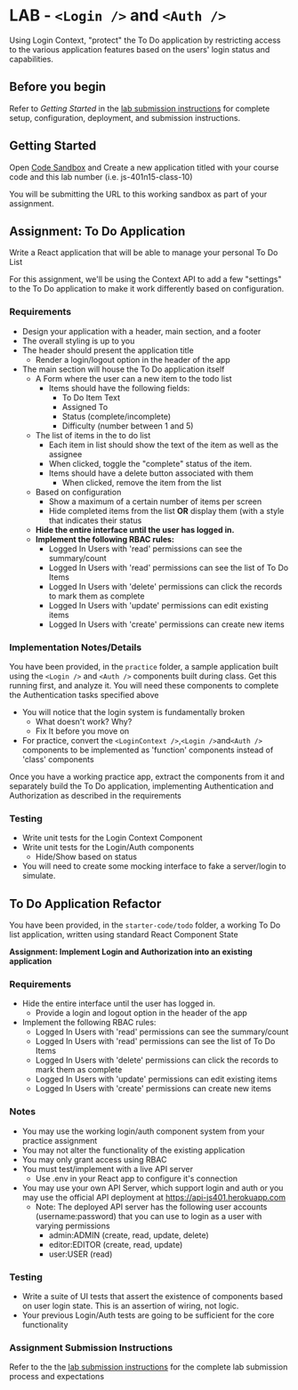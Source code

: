 # LAB -  `<Login />` and `<Auth />`

Using Login Context, "protect" the To Do application by restricting access to the various application features based on the users' login status and capabilities.

## Before you begin

Refer to *Getting Started*  in the [lab submission instructions](../../../reference/submission-instructions/labs/README.md) for complete setup, configuration, deployment, and submission instructions.

## Getting Started

Open [Code Sandbox](http://codesandbox.io) and Create a new application titled with your course code and this lab number (i.e. js-401n15-class-10)

You will be submitting the URL to this working sandbox as part of your assignment.

## Assignment: To Do Application

Write a React application that will be able to manage your personal To Do List

For this assignment, we'll be using the Context API to add a few "settings" to the To Do application to make it work differently based on configuration.

### Requirements

- Design your application with a header, main section, and a footer
- The overall styling is up to you
- The header should present the application title
  - Render a login/logout option in the header of the app
- The main section will house the To Do application itself
  - A Form where the user can a new item to the todo list
    - Items should have the following fields:
      - To Do Item Text
      - Assigned To
      - Status (complete/incomplete)
      - Difficulty (number between 1 and 5)
  - The list of items in the to do list
    - Each item in list should show the text of the item as well as the assignee
    - When clicked, toggle the "complete" status of the item.
    - Items should have a delete button associated with them
      - When clicked, remove the item from the list
  - Based on configuration
    - Show a maximum of a certain number of items per screen
    - Hide completed items from the list **OR** display them (with a style that indicates their status
  - **Hide the entire interface until the user has logged in.**
  - **Implement the following RBAC rules:**
    - Logged In Users with 'read' permissions can see the summary/count
    - Logged In Users with 'read' permissions can see the list of To Do Items
    - Logged In Users with 'delete' permissions can click the records to mark them as complete
    - Logged In Users with 'update' permissions can edit existing items
    - Logged In Users with 'create' permissions can create new items

### Implementation Notes/Details

You have been provided, in the `practice` folder, a sample application built using the `<Login />` and `<Auth />` components built during class. Get this running first, and analyze it. You will need these components to complete the Authentication tasks specified above

- You will notice that the login system is fundamentally broken
  - What doesn't work? Why?
  - Fix It before you move on
- For practice, convert the `<LoginContext />`,`<Login />`and`<Auth />` components to be implemented as 'function' components instead of 'class' components

Once you have a working practice app, extract the components from it and separately build the To Do application, implementing Authentication and Authorization as described in the requirements

### Testing

- Write unit tests for the Login Context Component
- Write unit tests for the Login/Auth components
  - Hide/Show based on status
- You will need to create some mocking interface to fake a server/login to simulate.

## To Do Application Refactor

You have been provided, in the `starter-code/todo` folder, a working To Do list application, written using standard React Component State

**Assignment: Implement Login and Authorization into an existing application**

### Requirements

* Hide the entire interface until the user has logged in.
  * Provide a login and logout option in the header of the app
* Implement the following RBAC rules:
  * Logged In Users with 'read' permissions can see the summary/count
  * Logged In Users with 'read' permissions can see the list of To Do Items
  * Logged In Users with 'delete' permissions can click the records to mark them as complete
  * Logged In Users with 'update' permissions can edit existing items
  * Logged In Users with 'create' permissions can create new items

### Notes

* You may use the working login/auth component system from your practice assignment
* You may not alter the functionality of the existing application
* You may only grant access using RBAC
* You must test/implement with a live API server
  * Use .env in your React app to configure it's connection
* You may use your own API Server, which support login and auth or you may use the official API deployment at <https://api-js401.herokuapp.com>
  * Note: The deployed API server has the following user accounts (username:password) that you can use to login as a user with varying permissions
    * admin:ADMIN (create, read, update, delete)
    * editor:EDITOR (create, read, update)
    * user:USER (read)

### Testing

* Write a suite of UI tests that assert the existence of components based on user login state. This is an assertion of wiring, not logic.
* Your previous Login/Auth tests are going to be sufficient for the core functionality

### Assignment Submission Instructions

Refer to the the [lab submission instructions](../../../reference/submission-instructions/labs/README.md) for the complete lab submission process and expectations
